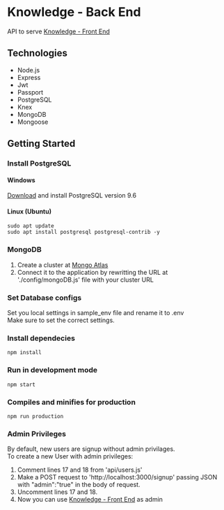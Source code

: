# Knowledge - Back End

API to serve [Knowledge - Front End](https://github.com/afmdaniel/knowledge-frontend)

## Technologies

- Node.js
- Express 
- Jwt
- Passport
- PostgreSQL
- Knex
- MongoDB
- Mongoose

## Getting Started

### Install PostgreSQL

#### Windows

[Download](https://www.enterprisedb.com/downloads/postgres-postgresql-downloads) and install PostgreSQL version 9.6<br>

#### Linux (Ubuntu)
```
sudo apt update
sudo apt install postgresql postgresql-contrib -y
```

### MongoDB

1. Create a cluster at [Mongo Atlas](https://www.mongodb.com/cloud/atlas)
2. Connect it to the application by rewritting the URL at './config/mongoDB.js' file with your cluster URL

### Set Database configs

Set you local settings in sample_env file and rename it to .env<br>
Make sure to set the correct settings.

### Install dependecies
```
npm install
```

### Run in development mode
```
npm start
```

### Compiles and minifies for production
```
npm run production
```

### Admin Privileges

By default, new users are signup without admin privilages.<br>
To create a new User with admin privileges:

1. Comment lines 17 and 18 from 'api/users.js'
2. Make a POST request to 'http://localhost:3000/signup' passing JSON with "admin":"true" in the body of request.
3. Uncomment lines 17 and 18.
4. Now you can use [Knowledge - Front End](https://github.com/afmdaniel/knowledge-frontend) as admin
